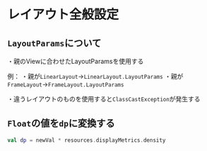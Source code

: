 # レイアウト全般設定

## `LayoutParams`について

・親のViewに合わせたLayoutParamsを使用する

例：
  ・親が`LinearLayout`→`LinearLayout.LayoutParams`
  ・親が`FrameLayout`→`FrameLayout.LayoutParams`

・違うレイアウトのものを使用すると`ClassCastException`が発生する

## `Float`の値を`dp`に変換する

```kotlin
val dp = newVal * resources.displayMetrics.density
```
